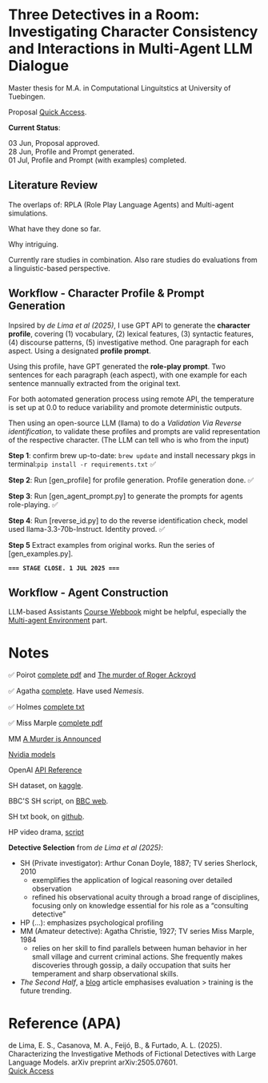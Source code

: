 
# Three Detectives in a Room: <br> Investigating Character Consistency and Interactions in Multi-Agent LLM Dialogue

Master thesis for M.A. in Computational Linguitstics at University of Tuebingen.

Proposal [Quick Access](https://github.com/devychen/Thesis_CL/blob/main/Proposal_0601.md).

**Current Status**:

03 Jun, Proposal approved.<br>
28 Jun, Profile and Prompt generated. <br>
01 Jul, Profile and Prompt (with examples) completed.



## Literature Review

The overlaps of: RPLA (Role Play Language Agents) and Multi-agent simulations.

What have they done so far. 

Why intriguing.

Currently rare studies in combination. Also rare studies do evaluations from a linguistic-based perspective.

## Workflow - Character Profile & Prompt Generation

Inpsired by _de Lima et al (2025)_, I use GPT API to generate the **character profile**, covering (1) vocabulary, (2) lexical features, (3) syntactic features, (4) discourse patterns, (5) investigative method. One paragraph for each aspect. Using a designated **profile prompt**.

Using this profile, have GPT generated the **role-play prompt**. Two sentences for each paragraph (each aspect), with one example for each sentence mannually extracted from the original text. 

For both aotomated generation process using remote API, the temperature  is set up at 0.0 to reduce variability and promote deterministic outputs. 

Then using an open-source LLM (llama) to do a _Validation Via Reverse identification_, to validate these profiles and prompts are valid representation of the respective character. (The LLM can tell who is who from the input)


**Step 1**: confirm brew up-to-date: 
`brew update` and install necessary pkgs in terminal:`pip install -r requirements.txt` ✅  

**Step 2**: Run [gen_profile] for profile generation. Profile generation done. ✅

**Step 3**: Run [gen_agent_prompt.py] to generate the prompts for agents role-playing. ✅

**Step 4**: Run [reverse_id.py] to do the reverse identification check, model used llama-3.3-70b-Instruct. Identity proved. ✅

**Step 5** Extract examples from original works. Run the series of [gen_examples.py].

**`=== STAGE CLOSE. 1 JUL 2025 ===`**

## Workflow - Agent Construction

LLM-based Assistants [Course Webbook](https://maxschmaltz.github.io/Course-LLM-based-Assistants/) might be helpful, especially the [Multi-agent Environment](https://maxschmaltz.github.io/Course-LLM-based-Assistants/sessions/block2_core_topics/pt1_business/2705/2705.html) part.







# Notes

✅ Poirot [complete pdf](https://dn721604.ca.archive.org/0/items/MegaAgatha/hercule%20poirot-complete%20short%20stories%20-%20agatha%20christie.pdf) and [The murder of Roger Ackroyd](https://github.com/GITenberg/The-murder-of-Roger-Ackroyd_69087/tree/master)

✅ Agatha [complete](https://github.com/oliviachang29/the-complete-works-of-agatha-christie). Have used _Nemesis_.

✅ Holmes [complete txt](https://sherlock-holm.es/html/)

✅ Miss Marple [complete pdf](https://ia801809.us.archive.org/19/items/AgathaBundle/Miss%20Marple_%20The%20Complete%20Short%20-%20Agatha%20Christie.pdf)

MM [A Murder is Announced](https://archive.org/stream/amurderisannounced_201908/A%20Murder%20Is%20Announced_djvu.txt)

[Nvidia models](https://build.nvidia.com/)

OpenAI [API Reference](https://platform.openai.com/docs/api-reference/chat/create)

SH dataset, on [kaggle](https://www.kaggle.com/datasets/bharatkumar0925/sherlock-holmes-collection).

BBC'S SH script, on [BBC web](https://www.bbc.co.uk/writers/scripts/tv-drama/sherlock/).

SH txt book, on [github](https://github.com/lucko515/rnn-sherlock-holmes-book/blob/master/datasets/holmes.txt).

HP video drama, [script](https://www.otrr.org/FILES/Scripts_pdf/Hercule%20Poirot/Hercule%20Poirot%2045-02-22%20Case%20of%20Careless%20Client.pdf)

**Detective Selection** from *de Lima et al (2025)*:
- SH (Private investigator): Arthur Conan Doyle, 1887; TV series Sherlock, 2010
    - exemplifies the application of logical reasoning over detailed observation 
    - refined his observational acuity through a broad range of disciplines, focusing only on knowledge essential for his role as a “consulting detective” 
- HP (...): emphasizes psychological profiling
- MM (Amateur detective): Agatha Christie, 1927; TV series Miss Marple, 1984
    - relies on her skill to find parallels between human behavior in her small village and current criminal actions. She frequently makes discoveries through gossip, a daily occupation that suits her temperament and sharp observational skills.
- *The Second Half*, a [blog](https://ysymyth.github.io/The-Second-Half/) article emphasises evaluation > training is the future trending.


# Reference (APA)

de Lima, E. S., Casanova, M. A., Feijó, B., & Furtado, A. L. (2025). Characterizing the Investigative Methods of Fictional Detectives with Large Language Models. arXiv preprint arXiv:2505.07601.  
[Quick Access](https://arxiv.org/abs/2505.07601)